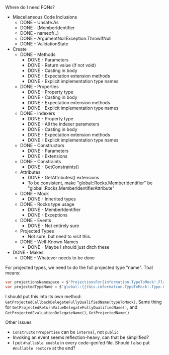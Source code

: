 Where do I need FQNs?

* Miscellaneous Code Inclusions
	* DONE - Unsafe.As
	* DONE - [MemberIdentifier
	* DONE - nameof(..)
	* DONE - ArgumentNullException.ThrowIfNull
	* DONE - ValidationState
* Create
	* DONE - Methods
		* DONE - Parameters
		* DONE - Return value (if not void)
		* DONE - Casting in body
		* DONE - Expectation extension methods
		* DONE - Explicit implementation type names
	* DONE - Properties
		* DONE - Property type
		* DONE - Casting in body
		* DONE - Expectation extension methods
		* DONE - Explicit implementation type names
	* DONE - Indexers
		* DONE - Property type
		* DONE - All the indexer parameters
		* DONE - Casting in body
		* DONE - Expectation extension methods
		* DONE - Explicit implementation type names
	* DONE - Constructors
		* DONE - Parameters
		* DONE - Extensions
	* DONE - Constraints
		* DONE - GetConstraints()
	* Attributes
		* DONE - GetAttributes() extensions
		* To be consistent, make "global::Rocks.MemberIdentifier" be "global::Rocks.MemberIdentifierAttribute"
	* DONE - Mock
		* DONE - Inherited types
	* DONE - Rocks type usage
		* DONE - MemberIdentifier
		* DONE - Exceptions
	* DONE - Events
		* DONE - Not entirely sure
	* Projected Types
		* Not sure, but need to visit this.
	* DONE - Well-Known Names
		* DONE - Maybe I should just ditch these
* DONE - Makes
	* DONE - Whatever needs to be done
	
For projected types, we need to do the full projected type "name". That means:

```csharp
var projectionsNamespace = $"ProjectionsFor{information.TypeToMock!.FlattenedName}";
var projectedTypeName = $"global::{{this.information.TypeToMock!.Type.ContainingNamespace!.ToDisplayString()}.{projectionsNamespace}";
```

I should put this into its own method: `GetProjectedCallbackDelegateFullyQualifiedName(typeToMock)`. Same thing for `GetProjectedReturnValueDelegateFullyQualifiedName()`, and `GetProjectedEvaluationDelegateName()`, `GetProjectedName()`

Other Issues
* `ConstructorProperties` can be `internal`, not `public`
* Invoking an event seems reflection-heavy, can that be simplified?
* I put `#nullable enable` in every code-gen'ed file. Should I also put `#nullable restore` at the end?